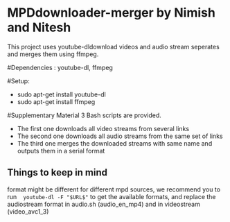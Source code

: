 MPDdownloader-merger by Nimish and Nitesh
===========================================

This project uses youtube-dldownload videos and audio stream seperates and merges them using ffmpeg.

#Dependencies : youtube-dl, ffmpeg

#Setup:
* sudo apt-get install youtube-dl
* sudo apt-get install ffmpeg
 
#Supplementary Material
3 Bash scripts are provided.
  * The first one downloads all video streams from several links
  * The second one downloads all audio streams from the same set of links
  * The third one merges the downloaded streams with same name and outputs them in a serial format
  

Things to keep in mind
---------------
 format might be different for different mpd sources, we recommend you to run  ` youtube-dl -F "$URL$"`
 to get the available formats, and replace the audiostream format in audio.sh (audio_en_mp4) and in videostream (video_avc1_3)
 
